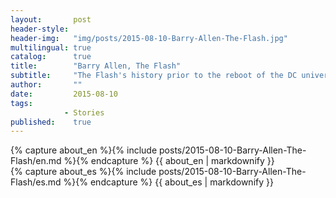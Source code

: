 ```yaml
---
layout:       post
header-style: 
header-img:   "img/posts/2015-08-10-Barry-Allen-The-Flash.jpg"
multilingual: true
catalog:      true
title:        "Barry Allen, The Flash"
subtitle:     "The Flash's history prior to the reboot of the DC universe in 'The New 52'"
author:       ""
date:         2015-08-10
tags:
            - Stories
published:    true
---
```


<div class="en post-container">
    {% capture about_en %}{% include posts/2015-08-10-Barry-Allen-The-Flash/en.md %}{% endcapture %}
    {{ about_en | markdownify }}
</div>

<div class="es post-container">
    {% capture about_es %}{% include posts/2015-08-10-Barry-Allen-The-Flash/es.md %}{% endcapture %}
    {{ about_es | markdownify }}
</div>